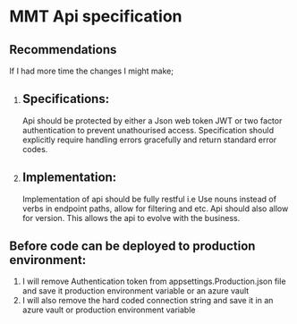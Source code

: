 # MMT Api specification

## Recommendations

If I had more time the changes I might make;

1. ## Specifications:  
    Api should be protected by either a Json web token JWT or two factor authentication to prevent unathourised access.
    Specification should explicitly require handling errors gracefully and return standard error codes.
2. ## Implementation:  
   Implementation of api should be fully restful i.e Use nouns instead of verbs in endpoint paths, allow for filtering and etc.
   Api should also allow for version. This allows the api to evolve with the business.

## Before code can be deployed to production environment:

1.  I will remove Authentication token from appsettings.Production.json file and save it production environment variable or an azure vault
2.  I will also remove the hard coded connection string and save it in an azure vault or production environment variable
